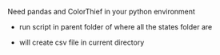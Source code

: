 Need pandas and ColorThief in your python environment
- run script in parent folder of where all the states folder are

- will create csv file in current directory
